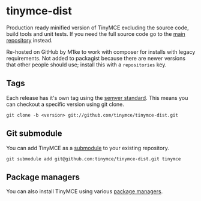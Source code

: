 tinymce-dist
============

Production ready minified version of TinyMCE excluding the source code, build tools and unit tests. If you need the full source code go to the [main repository](//github.com/tinymce/tinymce) instead.

Re-hosted on GitHub by M1ke to work with composer for installs with legacy requirements. Not added to packagist because there are newer versions that other people should use; install this with a `repositories` key.

## Tags

Each release has it's own tag using the [semver standard](http://semver.org/). This means you can checkout a specific version using git clone.
```
git clone -b <version> git://github.com/tinymce/tinymce-dist.git
```

## Git submodule
You can add TinyMCE as a [submodule](http://git-scm.com/book/en/Git-Tools-Submodules) to your existing repository.
```
git submodule add git@github.com:tinymce/tinymce-dist.git tinymce
```

## Package managers
You can also install TinyMCE using various [package managers](http://www.tinymce.com/wiki.php/Installation_using_package_managers).
